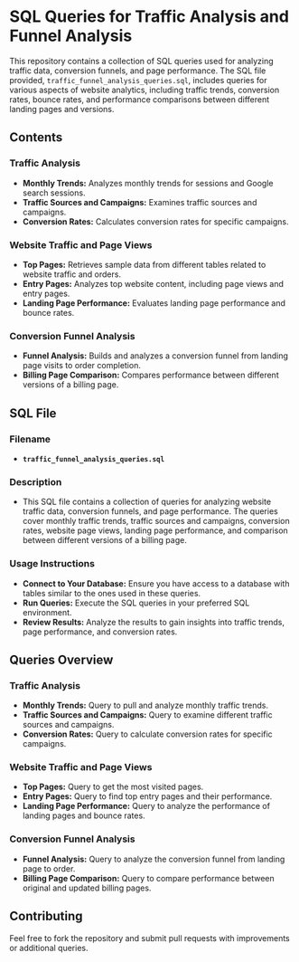 # SQL Queries for Traffic Analysis and Funnel Analysis

This repository contains a collection of SQL queries used for analyzing traffic data, conversion funnels, and page performance. The SQL file provided, `traffic_funnel_analysis_queries.sql`, includes queries for various aspects of website analytics, including traffic trends, conversion rates, bounce rates, and performance comparisons between different landing pages and versions.

## Contents

### Traffic Analysis
- **Monthly Trends:** Analyzes monthly trends for sessions and Google search sessions.
- **Traffic Sources and Campaigns:** Examines traffic sources and campaigns.
- **Conversion Rates:** Calculates conversion rates for specific campaigns.

### Website Traffic and Page Views
- **Top Pages:** Retrieves sample data from different tables related to website traffic and orders.
- **Entry Pages:** Analyzes top website content, including page views and entry pages.
- **Landing Page Performance:** Evaluates landing page performance and bounce rates.

### Conversion Funnel Analysis
- **Funnel Analysis:** Builds and analyzes a conversion funnel from landing page visits to order completion.
- **Billing Page Comparison:** Compares performance between different versions of a billing page.

## SQL File

### Filename
- **`traffic_funnel_analysis_queries.sql`**

### Description
- This SQL file contains a collection of queries for analyzing website traffic data, conversion funnels, and page performance. The queries cover monthly traffic trends, traffic sources and campaigns, conversion rates, website page views, landing page performance, and comparison between different versions of a billing page.

### Usage Instructions
- **Connect to Your Database:** Ensure you have access to a database with tables similar to the ones used in these queries.
- **Run Queries:** Execute the SQL queries in your preferred SQL environment.
- **Review Results:** Analyze the results to gain insights into traffic trends, page performance, and conversion rates.

## Queries Overview

### Traffic Analysis
- **Monthly Trends:** Query to pull and analyze monthly traffic trends.
- **Traffic Sources and Campaigns:** Query to examine different traffic sources and campaigns.
- **Conversion Rates:** Query to calculate conversion rates for specific campaigns.

### Website Traffic and Page Views
- **Top Pages:** Query to get the most visited pages.
- **Entry Pages:** Query to find top entry pages and their performance.
- **Landing Page Performance:** Query to analyze the performance of landing pages and bounce rates.

### Conversion Funnel Analysis
- **Funnel Analysis:** Query to analyze the conversion funnel from landing page to order.
- **Billing Page Comparison:** Query to compare performance between original and updated billing pages.

## Contributing

Feel free to fork the repository and submit pull requests with improvements or additional queries.

